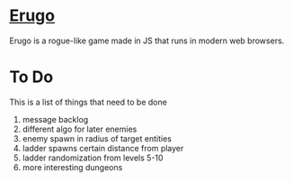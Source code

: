 # [Erugo](https://na4n.github.io/erugo) 
Erugo is a rogue-like game made in JS that runs in modern web browsers.

# To Do
This is a list of things that need to be done
1. message backlog
2. different algo for later enemies
3. enemy spawn in radius of target entities
4. ladder spawns certain distance from player
5. ladder randomization from levels 5-10
6. more interesting dungeons
